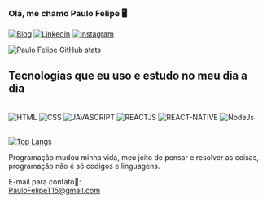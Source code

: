 ### Olá, me chamo Paulo Felipe 🖥️
[![Blog](https://img.shields.io/website?label=PAULOFELIPE.COM&style=for-the-badge&url=https://meuportifoliopf.netlify.app/)](https://meuportifoliopf.netlify.app/)  [![Linkedin](https://img.shields.io/badge/LinkedIn-0077B5?style=for-the-badge&logo=linkedin&logoColor=white)](https://www.linkedin.com/in/pauloofer/) [![Instagram](https://img.shields.io/badge/Instagram-E4405F?style=for-the-badge&logo=instagram&logoColor=white)](https://www.instagram.com/paullofelipe_/) 


![Paulo Felipe GitHub stats](https://github-readme-stats.vercel.app/api?username=PFelipe15&show_icons=true&theme=dracula)

## Tecnologias que eu uso e estudo no meu dia a dia

<div style ="display: inline_block"><br/>
<img src ="https://img.shields.io/badge/HTML5-E34F26?style=for-the-badge&logo=html5&logoColor=white" align="center" alt="HTML"/>
<img src ="https://img.shields.io/badge/CSS3-1572B6?style=for-the-badge&logo=css3&logoColor=white" align="center" alt="CSS"/>
<img src ="https://img.shields.io/badge/JavaScript-F7DF1E?style=for-the-badge&logo=javascript&logoColor=black"align="center" alt="JAVASCRIPT"/>
<img src ="https://img.shields.io/badge/React-20232A?style=for-the-badge&logo=react&logoColor=61DAFB" align="center" alt="REACTJS"/>
<img src ="https://img.shields.io/badge/React_Native-20232A?style=for-the-badge&logo=react&logoColor=61DAFB" align="center" alt="REACT-NATIVE"/>
<img src ="https://img.shields.io/badge/Node.js-43853D?style=for-the-badge&logo=node.js&logoColor=white" align="center" alt="NodeJs"/>
</div> <br/>

[![Top Langs](https://github-readme-stats.vercel.app/api/top-langs/?username=PFelipe15&langs_count=8)](https://github.com/anuraghazra/github-readme-stats)

Programação mudou minha vida, meu jeito de pensar e resolver as coisas, programação não é só codigos e linguagens.

E-mail para contato📧: <Br/>
PauloFelipeT15@gmail.com
